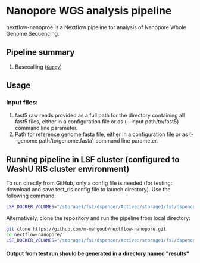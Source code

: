 <br>

# Nanopore WGS analysis pipeline  

nextflow-nanoproe is a Nextflow pipeline for analysis of Nanopore Whole Genome Sequencing.


## Pipeline summary
1. Basecalling ([`Guppy`](https://nanoporetech.com/nanopore-sequencing-data-analysis))




## Usage
### Input files:
1. fast5 raw reads provided as a full path for the directory containing all fast5 files, either in a configuration file or as (--input path/to/fast5) command line parameter.
2. Path for reference genome fasta file, either in a configuration file or as (--genome path/to/genome.fasta) command line parameter.

## Running pipeline in LSF cluster (configured to WashU RIS cluster environment)

To run directly from GitHub, only a config file is needed (for testing: download and save test_ris.config file to launch directory). Use the following command:
```bash
LSF_DOCKER_VOLUMES="/storage1/fs1/dspencer/Active:/storage1/fs1/dspencer/Active $HOME:$HOME" bsub -g /dspencer/nextflow -G compute-dspencer -q dspencer -e nextflow_launcher.err -o nextflow_launcher.log -We 2:00 -n 2 -M 12GB -R "select[mem>=16000] span[hosts=1] rusage[mem=16000]" -a "docker(mdivr/centos:v0.1)" export NXF_HOME=${PWD}/.nextflow && nextflow m-mahgoub/nextflow-nanopore -profile ris -c test_ris.config
```

Alternatively,  clone the repository and run the pipeline from local directory:
```bash
git clone https://github.com/m-mahgoub/nextflow-nanopore.git
cd nextflow-nanopore/
LSF_DOCKER_VOLUMES="/storage1/fs1/dspencer/Active:/storage1/fs1/dspencer/Active $HOME:$HOME" bsub < lsf_launch.sh
```
#### Output from test run should be generated in a directory named "results"
